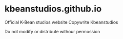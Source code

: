 # kbeanstudios.github.io
Official K-Bean studios website
Copywrite Kbeanstudios

Do not modify or distribute withour permossion
